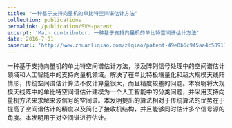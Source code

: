 ```yaml
---
title: "一种基于支持向量机的单比特空间谱估计方法"
collection: publications
permalink: /publication/SVM-patent
excerpt: 'Main contributor. 一种基于支持向量机的单比特空间谱估计方法'
date: 2016-7-01
paperurl: 'http://www.zhuanliqiao.com/zlqiao/patent-49e0b6c945aa4c5891724e2959c16d4c.html'
---
```

一种基于支持向量机的单比特空间谱估计方法，涉及阵列信号处理中的空间谱估计领域和人工智能中的支持向量机领域。解决了在单比特极端量化和超大规模天线阵情形，传统空间谱估计算法不仅计算量很大，而且精度较差的问题。本发明将大规模天线阵中的单比特空间谱估计建模为一个人工智能中的分类问题，并采用支持向量机方法来求解来波信号的空间谱。本发明提出的算法相对于传统算法的优势在于提高了空间谱估计的精度以及简化了接收机结构，并且能够同时估计多个信号源的角度。本发明用于对空间谱进行估计。
